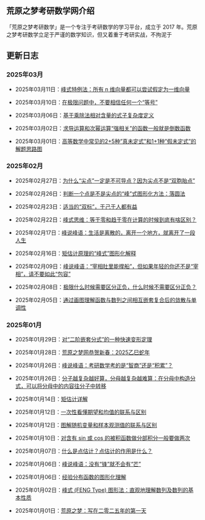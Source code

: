 ## 荒原之梦考研数学网介绍

「荒原之梦考研数学」是一个专注于考研数学的学习平台，成立于 2017 年。荒原之梦考研数学立足于严谨的数学知识，但又着重于考研实战，不拘泥于

## 更新日志

### 2025年03月

- 2025年03月11日：[峰式特例法：所有 n 维向量都可以尝试假定为一维向量](https://zhaokaifeng.com/22779/)

- 2025年03月10日：[在极限问题中，不要相信任何一个“等号”](https://zhaokaifeng.com/22777/)

- 2025年03月06日：[基于乘除法相对含量的式子复杂度定义](https://zhaokaifeng.com/22737/)

- 2025年03月02日：[求导运算和次幂运算“强相关”的函数一般就是倒数函数](https://zhaokaifeng.com/22732/)

- 2025年03月01日：[高等数学中常见的2+5种”真未定式”和1+1种”假未定式”的解题思路图](https://zhaokaifeng.com/22721/)

### 2025年02月

- 2025年02月27日：[为什么“尖点”一定是不可导点？因为尖点不是“双胞胎点”](https://zhaokaifeng.com/22707/)

- 2025年02月26日：[判断一个点是不是尖点的“峰”式图形化方法：落圆法](https://zhaokaifeng.com/22695/)

- 2025年02月23日：[适当的“双标”，于己于人都有益](https://zhaokaifeng.com/22688/)

- 2025年02月22日：[峰式思维：等于零和趋于零在计算的时候到底有啥区别？ ](https://zhaokaifeng.com/22675/)

- 2025年02月17日：[峰说峰语：生活是离散的，离开一个地方，就离开了一段人生](https://zhaokaifeng.com/22671/)

- 2025年02月16日：[矩估计原理的“峰式”图形化解释](https://zhaokaifeng.com/22668/)
 
- 2025年02月09日：[峰说峰语：“宰相肚里能撑船”，但如果年轻的你还不是“宰相”，请不要如此“包容”](https://zhaokaifeng.com/22664/)

- 2025年02月08日：[极限什么时候需要区分正负，什么时候不需要区分正负？ ](https://zhaokaifeng.com/22648/)

- 2025年02月05日：[通过画图理解函数与数列之间相互嵌套复合后的敛散与单调性](https://zhaokaifeng.com/22635/)

### 2025年01月

- 2025年01月29日：[对“二阶嵌套分式”的一种快速变形定理](https://zhaokaifeng.com/22633/)

- 2025年01月28日：[荒原之梦网恭贺新春：2025乙巳蛇年](https://zhaokaifeng.com/22630/)

- 2025年01月26日：[峰说峰语：考研数学考的是“智商”还是“积累”？ ](https://zhaokaifeng.com/22622/)

- 2025年01月26日：[分子越复杂越好算，分母越复杂越难算：在分母中构造分式，可以将分母中的内容往分子中转移](https://zhaokaifeng.com/21118/)

- 2025年01月14日：[矩估计详解](https://zhaokaifeng.com/22614/)

- 2025年01月12日：[一次性看懂期望和均值的联系与区别](https://zhaokaifeng.com/22607/)

- 2025年01月12日：[图解随机变量和样本观测值的联系与区别](https://zhaokaifeng.com/22601/)

- 2025年01月10日：[对含有 sin 或 cos 的被积函数做分部积分一般要做两次](https://zhaokaifeng.com/22580/)

- 2025年01月07日：[什么是点估计？点估计的作用是什么？](https://zhaokaifeng.com/22278/)

- 2025年01月06日：[峰说峰语：没有“锋”就不会有“芒”](https://zhaokaifeng.com/22565/)

- 2025年01月06日：[经验分布函数的图形化理解](https://zhaokaifeng.com/22555/)

- 2025年01月02日：[峰式 (FENG Type) 图形法：直观地理解数列及数列的基本性质](https://zhaokaifeng.com/22550/)

- 2025年01月01日：[荒原之梦：写在二零二五年的第一天](https://zhaokaifeng.com/22548/)